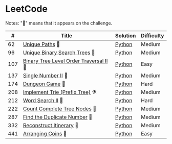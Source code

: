 LeetCode
========

Notes: ":muscle:" means that it appears on the challenge​.


| # | Title | Solution | Difficulty |
|---| -------- | -------- | -------- |
| 62 | [Unique Paths](https://leetcode.com/explore/challenge/card/june-leetcoding-challenge/543/week-5-june-29th-june-30th/3375/) :muscle: | [Python](./solutions/62_Unique_Paths.py) | Medium |
| 96 | [Unique Binary Search Trees](https://leetcode.com/explore/challenge/card/june-leetcoding-challenge/542/week-4-june-22nd-june-28th/3370/) :muscle: | [Python](./solutions/96_Unique_Binary_Search_Trees.py) | Medium |
| 107 | [Binary Tree Level Order Traversal II](https://leetcode.com/explore/featured/card/july-leetcoding-challenge/544/week-1-july-1st-july-7th/3378/) :muscle: | [Python](./solutions/107_Binary_Tree_Level_Order_Traversal_II.py) | Easy |
| 137 | [Single Number II](https://leetcode.com/explore/challenge/card/june-leetcoding-challenge/542/week-4-june-22nd-june-28th/3368/) :muscle: | [Python](./solutions/137_Single_Number_II.py) | Medium |
| 174 | [Dungeon Game](https://leetcode.com/explore/challenge/card/june-leetcoding-challenge/541/week-3-june-15th-june-21st/3367/) :muscle: | [Python](./solutions/174_Dungeon_Game.py) | Hard |
| 208 | [Implement Trie (Prefix Tree)](https://leetcode.com/problems/implement-trie-prefix-tree/) :alembic: | [Python](./solutions/208_Implement_Trie_(Prefix_Tree).py) | Medium |
| 212 | [Word Search II](https://leetcode.com/explore/featured/card/june-leetcoding-challenge/543/week-5-june-29th-june-30th/3376/) :muscle: | [Python](./solutions/212_Word_Search_II.py) | Hard |
| 222 | [Count Complete Tree Nodes](https://leetcode.com/explore/challenge/card/june-leetcoding-challenge/542/week-4-june-22nd-june-28th/3369/) :muscle: | [Python](./solutions/222_Count_Complete_Tree_Nodes.py) | Medium |
| 287 | [Find the Duplicate Number](https://leetcode.com/explore/challenge/card/june-leetcoding-challenge/542/week-4-june-22nd-june-28th/3371/) :muscle: | [Python](./solutions/287_Find_the_Duplicate_Number.py) | Medium |
| 332 | [Reconstruct Itinerary](https://leetcode.com/explore/challenge/card/june-leetcoding-challenge/542/week-4-june-22nd-june-28th/3374/) :muscle: | [Python](./solutions/332_Reconstruct_Itinerary.py) | Medium |
| 441 | [Arranging Coins](https://leetcode.com/explore/featured/card/july-leetcoding-challenge/544/week-1-july-1st-july-7th/3377/) :muscle: | [Python](./solutions/441_Arranging_Coins.py) | Easy |

